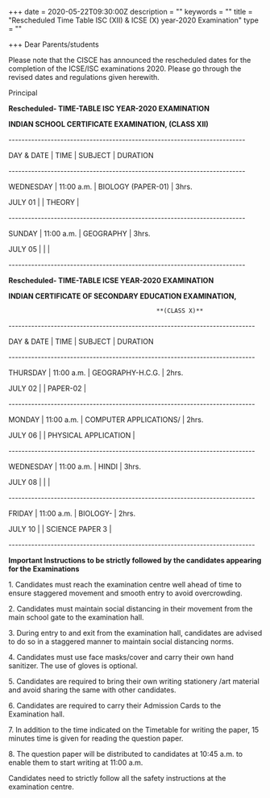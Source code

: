 +++
date = 2020-05-22T09:30:00Z
description = ""
keywords = ""
title = "Rescheduled Time Table ISC (XII) & ICSE (X) year-2020 Examination"
type = ""

+++
Dear Parents/students

Please note that the CISCE has announced the rescheduled dates for the completion of the ICSE/ISC examinations 2020. Please go through the revised dates and regulations given herewith.

Principal

**Rescheduled- TIME-TABLE ISC YEAR-2020 EXAMINATION**

**INDIAN SCHOOL CERTIFICATE EXAMINATION, (CLASS XII)**

\-------------------------------------------------------------------------

DAY & DATE  |   TIME        |         SUBJECT                     | DURATION

\-------------------------------------------------------------------------

WEDNESDAY | 11:00 a.m. | BIOLOGY (PAPER-01)         | 3hrs.

JULY 01          |                  | THEORY                             |

\-------------------------------------------------------------------------

SUNDAY        | 11:00 a.m. | GEOGRAPHY                     | 3hrs.

JULY 05         |                  |                                           |

\-------------------------------------------------------------------------

**Rescheduled- TIME-TABLE ICSE YEAR-2020 EXAMINATION**

**INDIAN CERTIFICATE OF SECONDARY EDUCATION EXAMINATION,**                  

                                             **(CLASS X)**

\----------------------------------------------------------------------------

DAY & DATE  |   TIME        |         SUBJECT                          | DURATION

\----------------------------------------------------------------------------

THURSDAY    | 11:00 a.m. | GEOGRAPHY-H.C.G.                  | 2hrs.

JULY 02         |                  |  PAPER-02                                 |

\----------------------------------------------------------------------------

MONDAY    | 11:00 a.m.   | COMPUTER APPLICATIONS/     | 2hrs.

JULY 06       |                    | PHYSICAL APPLICATION           |

\----------------------------------------------------------------------------

WEDNESDAY | 11:00 a.m. | HINDI                                         | 3hrs.

JULY 08          |                  |                                                   |

\----------------------------------------------------------------------------

FRIDAY          | 11:00 a.m. | BIOLOGY-                                    | 2hrs.

JULY 10         |                  |  SCIENCE PAPER 3                       |

\----------------------------------------------------------------------------

**Important Instructions to be strictly followed by the candidates appearing for the Examinations**

1\. Candidates must reach the examination centre well ahead of time to ensure staggered movement and smooth entry to avoid overcrowding.

2\. Candidates must maintain social distancing in their movement from the main school gate to the examination hall.

3\. During entry to and exit from the examination hall, candidates are advised to do so in a staggered manner to maintain social distancing norms.

4\. Candidates must use face masks/cover and carry their own hand sanitizer. The use of gloves is optional.

5\. Candidates are required to bring their own writing stationery /art material and avoid sharing the same with other candidates.

6\. Candidates are required to carry their Admission Cards to the Examination hall.

7\. In addition to the time indicated on the Timetable for writing the paper, 15 minutes time is given for reading the question paper.

8\. The question paper will be distributed to candidates at 10:45 a.m. to enable them to start writing at 11:00 a.m.

Candidates need to strictly follow all the safety instructions at the examination centre.